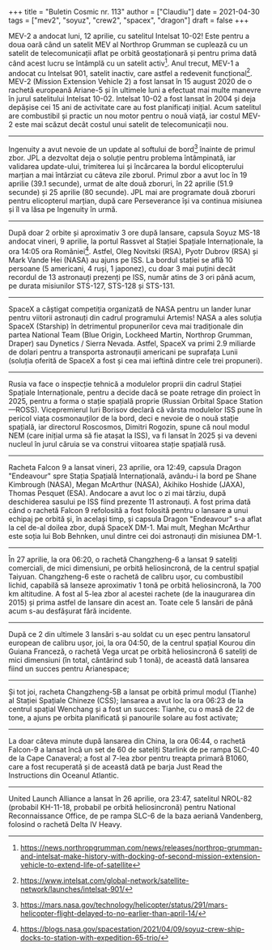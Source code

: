 +++
title = "Buletin Cosmic nr. 113"
author = ["Claudiu"]
date = 2021-04-30
tags = ["mev2", "soyuz", "crew2", "spacex", "dragon"]
draft = false
+++

MEV-2 a andocat luni, 12 aprilie, cu satelitul Intelsat 10-02! Este pentru a doua oară când un satelit MEV al Northrop Grumman se cuplează cu un satelit de telecomunicații aflat pe orbită geostaționară și pentru prima dată când acest lucru se întâmplă cu un satelit activ[^fn:1]. Anul trecut, MEV-1 a andocat cu Intelsat 901, satelit inactiv, care astfel a redevenit funcțional[^fn:2]. MEV-2 (Mission Extension Vehicle 2) a fost lansat în 15 august 2020 de o rachetă europeană Ariane-5 și în ultimele luni a efectuat mai multe manevre în jurul satelitului Intelsat 10-02. Intelsat 10-02 a fost lansat în 2004 și deja depășise cei 15 ani de activitate care au fost planificați inițial. Acum satelitul are combustibil și practic un nou motor pentru o nouă viață, iar costul MEV-2 este mai scăzut decât costul unui satelit de telecomunicații nou.

---

Ingenuity a avut nevoie de un update al softului de bord[^fn:3] înainte de primul zbor. JPL a dezvoltat deja o soluție pentru problema întâmpinată, iar validarea update-ului, trimiterea lui și încărcarea la bordul elicopterului marțian a mai întârziat cu câteva zile zborul. Primul zbor a avut loc în 19 aprilie (39.1 secunde), urmat de alte două zboruri, în 22 aprilie (51.9 secunde) și 25 aprilie (80 secunde). JPL mai are programate două zboruri pentru elicopterul marțian, după care Perseverance își va continua misiunea și îl va lăsa pe Ingenuity în urmă.

---

După doar 2 orbite și aproximativ 3 ore după lansare, capsula Soyuz MS-18 andocat vineri, 9 aprilie, la portul Rassvet al Stației Spațiale Internaționale, la ora 14:05 ora României[^fn:4]. Astfel, Oleg Novitski (RSA), Pyotr Dubrov (RSA) și Mark Vande Hei (NASA) au ajuns pe ISS. La bordul stației se află 10 persoane (5 americani, 4 ruși, 1 japonez), cu doar 3 mai puțini decât recordul de 13 astronauți prezenți pe ISS, număr atins de 3 ori până acum, pe durata misiunilor STS-127, STS-128 și STS-131.

---

SpaceX a câștigat competiția organizată de NASA pentru un lander lunar pentru viitorii astronauți din cadrul programului Artemis! NASA a ales soluția SpaceX (Starship) în detrimentul propunerilor ceva mai tradiționale din partea National Team (Blue Origin, Lockheed Martin, Northrop Grumman, Draper) sau Dynetics / Sierra Nevada. Astfel, SpaceX va primi 2.9 miliarde de dolari pentru a transporta astronauții americani pe suprafața Lunii (soluția oferită de SpaceX a fost și cea mai ieftină dintre cele trei propuneri).

---

Rusia va face o inspecție tehnică a modulelor proprii din cadrul Stației Spațiale Internaționale, pentru a decide dacă se poate retrage din proiect în 2025, pentru a forma o stație spațială proprie (Russian Orbital Space Station —ROSS). Vicepremierul Iuri Borisov declară că vârsta modulelor ISS pune în pericol viața cosmonauților de la bord, deci e nevoie de o nouă stație spațială, iar directorul Roscosmos, Dimitri Rogozin, spune că noul modul NEM (care inițial urma să fie atașat la ISS), va fi lansat în 2025 și va deveni nucleul în jurul căruia se va construi viitoarea stație spațială rusă.

---

Racheta Falcon 9 a lansat vineri, 23 aprilie, ora 12:49, capsula Dragon "Endeavour" spre Stația Spațială Internațională, avându-i la bord pe Shane Kimbrough (NASA), Megan McArthur (NASA), Akihiko Hoshide (JAXA), Thomas Pesquet (ESA). Andocare a avut loc o zi mai târziu, după deschiderea sasului pe ISS fiind prezente 11 astronauți. A fost prima dată când o rachetă Falcon 9 refolosită a fost folosită pentru o lansare a unui echipaj pe orbită și, în același timp, și capsula Dragon "Endeavour" s-a aflat la cel de-al doilea zbor, după SpaceX DM-1. Mai mult, Meghan McArthur este soția lui Bob Behnken, unul dintre cei doi astronauți din misiunea DM-1.

---

În 27 aprilie, la ora 06:20, o rachetă Changzheng-6  a lansat 9 sateliți comerciali, de mici dimensiuni, pe orbită heliosincronă, de la centrul spațial Taiyuan. Changzheng-6 este o rachetă de calibru ușor, cu combustibil lichid, capabilă să lanseze aproximativ 1 tonă pe orbită heliosincronă, la 700 km altitudine. A fost al 5-lea zbor al acestei rachete (de la inaugurarea din 2015) și prima astfel de lansare din acest an. Toate cele 5 lansări de până acum s-au desfășurat fără incidente.

---

După ce 2 din ultimele 3 lansări s-au soldat cu un eșec pentru lansatorul european de calibru ușor, joi, la ora 04:50, de la centrul spațial Kourou din Guiana Franceză, o rachetă Vega urcat pe orbită heliosincronă 6 sateliți de mici dimensiuni (în total, cântărind sub 1 tonă), de această dată lansarea fiind un succes pentru Arianespace;

---

Și tot joi, racheta Changzheng-5B a lansat pe orbită primul modul (Tianhe) al Stației Spațiale Chineze (CSS); lansarea a avut loc la ora 06:23 de la centrul spațial Wenchang și a fost un succes: Tianhe, cu o masă de 22 de tone, a ajuns pe orbita planificată și panourile solare au fost activate;

---

La doar câteva minute după lansarea din China, la ora 06:44, o rachetă Falcon-9 a lansat încă un set de 60 de sateliți Starlink de pe rampa SLC-40 de la Cape Canaveral; a fost al 7-lea zbor pentru treapta primară B1060, care a fost recuperată și de această dată pe barja Just Read the Instructions din Oceanul Atlantic.

---

United Launch Alliance a lansat în 26 aprilie, ora 23:47, satelitul NROL-82 (probabil KH-11-18, probabil pe orbită heliosincronă) pentru National Reconnaissance Office, de pe rampa SLC-6 de la baza aeriană Vandenberg, folosind o rachetă Delta IV Heavy.

[^fn:1]: <https://news.northropgrumman.com/news/releases/northrop-grumman-and-intelsat-make-history-with-docking-of-second-mission-extension-vehicle-to-extend-life-of-satellite>
[^fn:2]: <https://www.intelsat.com/global-network/satellite-network/launches/intelsat-901/>
[^fn:3]: <https://mars.nasa.gov/technology/helicopter/status/291/mars-helicopter-flight-delayed-to-no-earlier-than-april-14/>
[^fn:4]: <https://blogs.nasa.gov/spacestation/2021/04/09/soyuz-crew-ship-docks-to-station-with-expedition-65-trio/>